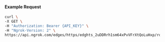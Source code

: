 <!-- Code generated for API Clients. DO NOT EDIT. -->

#### Example Request

```bash
curl \
-X GET \
-H "Authorization: Bearer {API_KEY}" \
-H "Ngrok-Version: 2" \
https://api.ngrok.com/edges/https/edghts_2uDDRrh1sm64xPvVFrXtQoLuHxp/routes/edghtsrt_2uDDRqtJbX3lh3SRTH7rjUXhLNV/circuit_breaker
```
